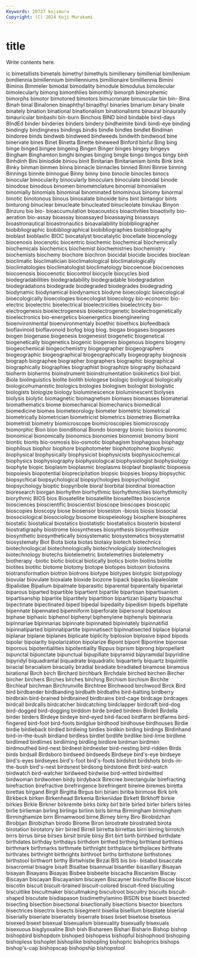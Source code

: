 ```yaml
---
Keywords: 20727 kojimura
Copyright: (C) 2024 Koji Murakami
---
```


# title

Write contents here.



ic bimetallists bimetals bimethyl
bimethyls bimillenary bimillenial bimillenium bimillennia bimillennium bimillenniums bimillionaire bimilllennia Bimini
Biminis Bimmeler bimodal bimodality bimodule bimodulus bimolecular bimolecularly bimong bimonthlies
bimonthly bimorph bimorphemic bimorphs bimotor bimotored bimotors bimucronate bimuscular bin
bin- Bina Binah binal Binalonen binaphthyl binapthyl binaries binarium binary
binate binately bination binational binationalism binationalisms binaural binaurally binauricular binbashi
bin-burn Binchois BIND bind bindable bind-days BIndEd binder binderies binders
bindery bindheimite bindi bindi-eye binding bindingly bindingness bindings bindis bindle
bindles bindlet Bindman bindoree binds bindweb bindweed bindweeds bindwith bindwood
bine binervate bines Binet Binetta Binette bineweed Binford binful Bing
bing binge binged bingee bingeing Bingen Binger binges bingey bingeys
Bingham Binghamton binghi bingies binging bingle bingo bingos bingy binh
Binhdinh Bini biniodide biniou binit Binitarian Binitarianism binits Bink bink
Binky binman binmen binna binnacle binnacles binned Binni Binnie binning
Binnings binnite binnogue Binny binny bino binocle binocles binocs binocular
binocularity binocularly binoculars binoculate binodal binode binodose binodous binomen binomenclature
binomial binomialism binomially binomials binominal binominated binominous binomy binormal binotic
binotonous binous binoxalate binoxide bins bint bintangor bints binturong binuclear
binucleate binucleated binucleolate binukau Binyon Binzuru bio bio- bioaccumulation bioacoustics
bioactivities bioactivity bio-aeration bio-assay bioassay bioassayed bioassaying bioassays bioastronautical bioastronautics
bioavailability biobibliographer biobibliographic biobibliographical biobibliographies biobibliography bioblast bioblastic BIOC biocatalyst
biocatalytic biocellate biocenology biocenosis biocenotic biocentric biochemic biochemical biochemically biochemicals
biochemics biochemist biochemistries biochemistry biochemists biochemy biochore biochron biocidal biocide
biocides bioclean bioclimatic bioclimatician bioclimatological bioclimatologically bioclimatologies bioclimatologist bioclimatology biocoenose
biocoenoses biocoenosis biocoenotic biocontrol biocycle biocycles biod biodegradabilities biodegradability biodegradable
biodegradation biodegradations biodegrade biodegraded biodegrades biodegrading biodynamic biodynamical biodynamics biodyne
bioecologic bioecological bioecologically bioecologies bioecologist bioecology bio-economic bio-electric bioelectric bioelectrical
bioelectricities bioelectricity bio-electrogenesis bioelectrogenesis bioelectrogenetic bioelectrogenetically bioelectronics bio-energetics bioenergetics bioengineering
bioenvironmental bioenvironmentaly bioethic bioethics biofeedback bioflavinoid bioflavonoid biofog biog biog.
biogas biogases biogasses biogen biogenase biogenesis biogenesist biogenetic biogenetical biogenetically
biogenetics biogenic biogenies biogenous biogens biogeny biogeochemical biogeochemistry biogeographer biogeographers
biogeographic biogeographical biogeographically biogeography biognosis biograph biographee biographer biographers biographic
biographical biographically biographies biographist biographize biography biohazard bioherm bioherms bioinstrument
bioinstrumentation biokinetics biol biol. Biola biolinguistics biolite biolith biologese biologic
biological biologically biologicohumanistic biologics biologies biologism biologist biologistic biologists biologize
biology bioluminescence bioluminescent biolyses biolysis biolytic biomagnetic biomagnetism biomass biomasses
biomaterial biomathematics biome biomechanical biomechanics biomedical biomedicine biomes biometeorology biometer
biometric biometrical biometrically biometrician biometricist biometrics biometries Biometrika biometrist biometry
biomicroscope biomicroscopies biomicroscopy biomorphic Bion bion bionditional Biondo bionergy bionic
bionics bionomic bionomical bionomically bionomics bionomies bionomist bionomy biont biontic
bionts bio-osmosis bio-osmotic biophagism biophagous biophagy biophilous biophor biophore biophotometer
biophotophone biophysic biophysical biophysically biophysicist biophysicists biophysicochemical biophysics biophysiography biophysiological
biophysiologist biophysiology biophyte biopic bioplasm bioplasmic bioplasms bioplast bioplastic biopoesis
biopoiesis biopotential bioprecipitation biopsic biopsies biopsy biopsychic biopsychical biopsychological biopsychologies
biopsychologist biopsychology bioptic biopyribole bioral biorbital biordinal bioreaction bioresearch biorgan
biorhythm biorhythmic biorhythmicities biorhythmicity biorythmic BIOS bios Biosatellite biosatellite biosatellites
bioscience biosciences bioscientific bioscientist bioscope bioscopes bioscopic bioscopies bioscopy biose
biosensor bioseston -biosis biosis biosocial biosociological biosociology biosome biospeleology biosphere
biospheres biostatic biostatical biostatics biostatistic biostatistics biosterin biosterol biostratigraphy biostrome
biosyntheses biosynthesis biosynthesize biosynthetic biosynthetically biosystematic biosystematics biosystematist biosystematy Biot
Biota biota biotas biotaxy biotech biotechnics biotechnological biotechnologically biotechnologicaly biotechnologies
biotechnology biotechs biotelemetric biotelemetries biotelemetry biotherapy -biotic biotic biotical biotically
biotics biotin biotins biotite biotites biotitic biotome biotomy biotope biotopes
biotoxin biotoxins biotransformation biotron biotrons biotype biotypes biotypic biotypology biovular
biovulate bioxalate bioxide biozone bipack bipacks bipaleolate Bipaliidae Bipalium bipalmate
biparasitic biparental biparentally biparietal biparous biparted bipartible bipartient bipartile bipartisan
bipartisanism bipartisanship bipartite bipartitely bipartition bipartizan biparty bipaschal bipectinate bipectinated
biped bipedal bipedality bipedism bipeds bipeltate bipennate bipennated bipenniform biperforate
bipersonal bipetalous biphase biphasic biphenol biphenyl biphenylene biphenyls bipinnaria bipinnariae
bipinnarias bipinnate bipinnated bipinnately bipinnatifid bipinnatiparted bipinnatipartite bipinnatisect bipinnatisected biplace
biplanal biplanar biplane biplanes biplicate biplicity biplosion biplosive bipod bipods
bipolar bipolarity bipolarization bipolarize Bipont bipont Bipontine biporose biporous bipotentialities
bipotentiality Bippus biprism biprong bipropellant bipunctal bipunctate bipunctual bipupillate bipyramid
bipyramidal bipyridine bipyridyl biquadrantal biquadrate biquadratic biquarterly biquartz biquintile biracial
biracialism biracially biradial biradiate biradiated biramose biramous birational Birch birch
Birchard birchbark Birchdale birched birchen Bircher bircher birchers Birches birches
birching Birchism birchism Birchite Birchleaf birchman Birchrunville Birchtree Birchwood birchwood
Birck Bird bird birdbander birdbanding birdbath birdbaths bird-batting birdberry birdbrain
bird-brained birdbrained birdbrains bird-cage birdcage birdcages birdcall birdcalls birdcatcher birdcatching
birdclapper birdcraft bird-dog bird-dogged bird-dogging birddom birde birded birdeen Birdell
Birdella birder birders Birdeye birdeye bird-eyed bird-faced birdfarm birdfarms bird-fingered
bird-foot bird-foots birdglue birdhood birdhouse birdhouses Birdie birdie birdieback birdied
birdieing birdies birdikin birding birdings Birdinhand bird-in-the-bush birdland birdless birdlet
birdlife birdlike bird-lime birdlime birdlimed birdlimes birdliming birdling birdlore birdman
birdmen birdmouthed bird-nest birdnest birdnester bird-nesting bird-ridden Birds birds birdsall
Birdsboro birdseed birdseeds Birdseye bird's-eye birdseye bird's-eyes birdseyes bird's-foot bird's-foots
birdshot birdshots birds-in-the-bush bird's-nest birdsnest birdsong birdstone Birdt bird-watch birdwatch
bird-watcher birdweed birdwise bird-witted birdwitted birdwoman birdwomen birdy birdyback Birecree
birectangular birefracting birefraction birefractive birefringence birefringent bireme biremes biretta birettas
birgand Birgit Birgitta Birgus biri biriani biriba birimose Birk birk
Birkbeck birken Birkenhead Birkenia Birkeniidae Birkett Birkhoff birkie birkies Birkle
Birkner birkremite birks birky birl birle birled birler birlers birles
birlie birlieman birling birlings birlinn birls birma Birmingham birmingham Birminghamize
birn Birnamwood birne Birney birny Biro Birobidzhan Birobijan Birobizhan birodo
Birome Biron birostrate birostrated birota birotation birotatory birr birred Birrell
birretta birrettas birri birring birrotch birrs birrus birse birses birsit
birsle birsy Birt birt birth birthbed birthdate birthdates birthday birthdays
birthdom birthed birthing birthland birthless birthmark birthmarks birthmate birthnight birthplace
birthplaces birthrate birthrates birthright birthrights birthroot births birthstone birthstones birthstool
birthwort birthy Birtwhistle Birzai BIS bis bis- bisabol bisaccate bisacromial
bisagre bisalt Bisaltae bisannual bisantler bisaxillary Bisayan bisayan Bisayans Bisayas
Bisbee bisbeeite biscacha Biscanism Biscay Biscayan biscayan Biscayanism biscayen Biscayner
bischofite Biscoe biscot biscotin biscuit biscuit-brained biscuit-colored biscuit-fired biscuiting biscuitlike
biscuitmaker biscuitmaking biscuitroot biscuitry biscuits biscuit-shaped biscutate bisdiapason bisdimethylamino BISDN
bise bisect bisected bisecting bisection bisectional bisectionally bisections bisector bisectors
bisectrices bisectrix bisects bisegment bisellia bisellium biseptate biserial biserially biseriate
biseriately biserrate bises biset bisetose bisetous bisexed bisext bisexual bisexualism
bisexuality bisexually bisexuals bisexuous bisglyoxaline Bish bish Bishareen Bishari Bisharin
Bishop bishop bishopbird bishopdom bishoped bishopess bishopful bishophood bishoping bishopless
bishoplet bishoplike bishopling bishopric bishoprics bishops bishop's-cap bishopscap bishopship bishopstool
